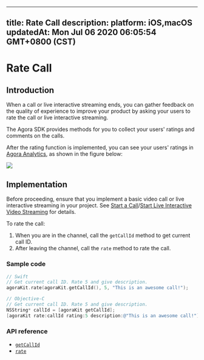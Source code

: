 
---
title: Rate Call
description: 
platform: iOS,macOS
updatedAt: Mon Jul 06 2020 06:05:54 GMT+0800 (CST)
---
# Rate Call
## Introduction

When a call or live interactive streaming ends, you can gather feedback on the quality of experience to improve your product by asking your users to rate the call or live interactive streaming.

The Agora SDK provides methods for you to collect your users' ratings and comments on the calls.

After the rating function is implemented, you can see your users' ratings in [Agora Analytics](../../en/Video/aa_guide.md), as shown in the figure below:

![](https://web-cdn.agora.io/docs-files/1545801217929)

## Implementation 

Before proceeding, ensure that you implement a basic video call or live interactive streaming in your project. See [Start a Call](../../en/Video/start_call_ios.md)/[Start Live Interactive Video Streaming](../../en/Video/start_live_ios.md) for details.

To rate the call:

1. When you are in the channel, call the `getCallId` method to get current call ID. 
2. After leaving the channel, call the `rate` method to rate the call.

### Sample code

```swift
// Swift
// Get current call ID. Rate 5 and give description.
agoraKit.rate(agoraKit.getCallId(), 5, "This is an awesome call!");
```

```objective-c
// Objective-C
// Get current call ID. Rate 5 and give description.
NSString* callId = [agoraKit getCallId];
[agoraKit rate:callId rating:5 description:@"This is an awesome call!"]; 
```

### API reference

- [`getCallId`](https://docs.agora.io/en/Video/API%20Reference/oc/Classes/AgoraRtcEngineKit.html#//api/name/getCallId)
- [`rate`](https://docs.agora.io/en/Video/API%20Reference/oc/Classes/AgoraRtcEngineKit.html#//api/name/rate:rating:description:)
